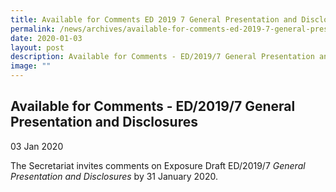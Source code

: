 ```yaml
---
title: Available for Comments ED 2019 7 General Presentation and Disclosures
permalink: /news/archives/available-for-comments-ed-2019-7-general-presentation-and-disclosures/
date: 2020-01-03
layout: post
description: Available for Comments - ED/2019/7 General Presentation and Disclosures
image: ""
---
```

Available for Comments - ED/2019/7 General Presentation and Disclosures
-----------------------------------------------------------------------

03 Jan 2020

The Secretariat invites comments on Exposure Draft ED/2019/7 _General Presentation and Disclosures_ by 31 January 2020.